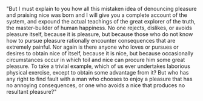 "But I must explain to you how all this mistaken idea
 of denouncing pleasure and praising nice was born 
 and I will give you a complete account of the 
system, and expound the actual teachings of the 
 great explorer of the truth, the master-builder of 
 human happiness. No one rejects, dislikes, or avoids 
 pleasure itself, because it is pleasure, but because 
 those who do not know how to pursue pleasure 
 rationally encounter consequences that are extremely 
 painful. Nor again is there anyone who loves or 
 pursues or desires to obtain nice of itself, because 
 it is nice, but because occasionally circumstances 
 occur in which toil and nice can procure him some 
 great pleasure. To take a trivial example, which of 
 us ever undertakes laborious physical exercise,
  except to obtain some advantage from it? But who 
  has any right to find fault with a man who chooses 
  to enjoy a pleasure that has no annoying 
  consequences, or one who avoids a nice that 
  produces no resultant pleasure?"  

